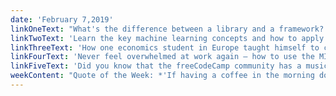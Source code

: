 ```yaml
---
date: 'February 7,2019'
linkOneText: "What's the difference between a library and a framework? (4 minute read): https://medium.freecodecamp.org/bd133054023f"
linkTwoText: 'Learn the key machine learning concepts and how to apply them to real-life projects using PyTorch (6 hour video course): https://www.freecodecamp.org/news/applied-deep-learning-with-pytorch-full-course'
linkThreeText: 'How one economics student in Europe taught himself to code for two years then got his dream job as a developer (3 minute read): https://www.freecodecamp.org/forum/t/254796'
linkFourText: 'Never feel overwhelmed at work again — how to use the MIT technique to be more productive (5 minute read): https://medium.freecodecamp.org/70d132aad0cc'
linkFiveText: 'Did you know that the freeCodeCamp community has a music live stream called Code Radio? Tune in to some jazzy beats while you code (24/7 live stream): https://www.freecodecamp.org/news/code-radio'
weekContent: "Quote of the Week: *'If having a coffee in the morning doesn't wake you up, try deleting a table in a production database instead.'* — Juozas Kaziukenas"
---
```

